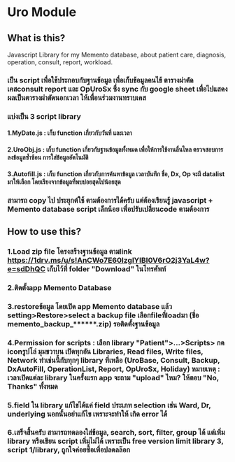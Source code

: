 # Uro Module
## What is this?
  Javascript Library for my Memento database, about patient care, diagnosis, operation, consult, report, workload.
  ### เป็น script เพื่อใช้ประกอบกับฐานข้อมูล เพื่อเก็บข้อมูลคนไข้ ตารางผ่าตัด เคสconsult report และ OpUroSx ซึ่ง sync กับ google sheet เพื่อไปแสดงผลเป็นตารางผ่าตัดนอกเวลา ให้เพื่อนร่วมงานทราบเคส
  ### แบ่งเป็น 3 script library 
   #### 1.MyDate.js : เก็บ function เกี่ยวกับวันที่ และเวลา
   #### 2.UroObj.js : เก็บ function เกี่ยวกับฐานข้อมูลทั้งหมด เพื่อให้การใช้งานลื่นไหล ตรวจสอบการลงข้อมูลซ้ำซ้อน การใส่ข้อมูลอัตโนมัติ
   #### 3.Autofill.js : เก็บ function เกี่ยวกับการค้นหาข้อมูล เวลาบันทึก ชื่อ, Dx, Op จะมี datalist มาให้เลือก โดยเรียงจากข้อมูลที่พบบ่อยสุดไปน้อยสุด
  ### สามารถ copy ไป ประยุกต์ใช้ ตามต้องการได้ครับ แต่ต้องเรียนรู้ javascript + Memento database script เล็กน้อย เพื่อปรับเปลี่ยนcode ตามต้องการ
## How to use this?
 ### 1.Load zip file โครงสร้างฐานข้อมูล ตามlink https://1drv.ms/u/s!AnCWo7E60IzglYlBI0V6rO2j3YaL4w?e=sdDhQC เก็บไว้ที่ folder "Download" ในโทรศัพท์
 ### 2.ติดตั้งapp Memento Database
 ### 3.restoreข้อมูล โดยเปิด app Memento database แล้ว setting>Restore>select a backup file เลือกfileที่loadมา (ชื่อ memento_backup_******.zip) รอติดตั้งฐานข้อมูล
 ### 4.Permission for scripts : เลือก library "Patient">...>Scripts> กด iconรูปโล่ มุมขวาบน  เปิดทุกอัน Libraries, Read files, Write files, Network ทำเช่นนี้กับทุกๆ library ที่เหลือ (UroBase, Consult, Backup, DxAutoFill, OperationList, Report, OpUroSx, Holiday) หมายเหตุ : เวลาเปิดแต่ละ library ในครั้งแรก app จะถาม "upload" ไหม? ให้ตอบ "No, Thanks" ทั้งหมด
 ### 5.field ใน library แก้ไขได้แค่ field ประเภท selection เช่น Ward, Dr, underlying  นอกนั้นอย่าแก้ไข เพราะจะทำให้ เกิด error ได้
 ### 6.เสร็จสิ้นครับ สามารถทดลองใส่ข้อมูล, search, sort, filter, group ได้ แต่เพิ่ม library หรือเขียน script เพิ่มไม่ได้ เพราะเป็น free version limit library 3, script 1/library, ถูกใจค่อยซื้อเพื่อปลดลล๊อก
